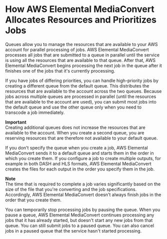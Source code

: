 # How AWS Elemental MediaConvert Allocates Resources and Prioritizes Jobs<a name="about-resource-allocation-and-job-prioritization"></a>

Queues allow you to manage the resources that are available to your AWS account for parallel processing of jobs\. AWS Elemental MediaConvert processes all jobs that are submitted to a queue in parallel until the service is using all the resources that are available to that queue\. After that, AWS Elemental MediaConvert begins processing the next job in the queue after it finishes one of the jobs that it's currently processing\.

If you have jobs of differing priorities, you can handle high\-priority jobs by creating a different queue from the default queue\. This distributes the resources that are available to the account across the two queues\. Because jobs across multiple queues are processed in parallel \(until the resources that are available to the account are used\), you can submit most jobs into the default queue and use the other queue only when you need to transcode a job immediately\. 

**Important**  
Creating additional queues does not increase the resources that are available to the account\. When you create a second queue, you are reserving resources that are therefore not available to your default queue\.

If you don't specify the queue when you create a job, AWS Elemental MediaConvert sends it to a default queue and starts them in the order in which you create them\. If you configure a job to create multiple outputs, for example in both DASH and HLS formats, AWS Elemental MediaConvert creates the files for each output in the order you specify them in the job\. 

**Note**  
The time that is required to complete a job varies significantly based on the size of the file that you're converting and the job specifications\. Accordingly, AWS Elemental MediaConvert doesn't always finish jobs in the order that you create them\. 

You can temporarily stop processing jobs by pausing the queue\. When you pause a queue, AWS Elemental MediaConvert continues processing any jobs that it has already started, but doesn't start any new jobs from that queue\. You can still submit jobs to a paused queue\. You can also cancel jobs in a paused queue that the service hasn't started processing\.